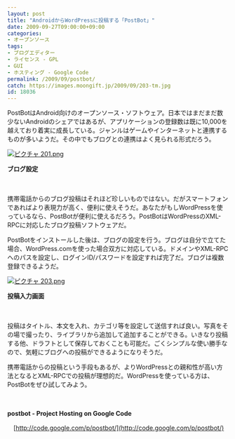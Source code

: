 ```yaml
---
layout: post
title: "AndroidからWordPressに投稿する「PostBot」"
date: 2009-09-27T09:00:00+09:00
categories:
- オープンソース
tags: 
- ブログエディター
- ライセンス - GPL
- GUI
- ホスティング - Google Code
permalink: /2009/09/postbot/
catch: https://images.moongift.jp/2009/09/203-tm.jpg
id: 18036
---
```

PostBotはAndroid向けのオープンソース・ソフトウェア。日本ではまだまだ数少ないAndroidのシェアではあるが、アプリケーションの登録数は既に10,000を越えており着実に成長している。ジャンルはゲームやインターネットと連携するものが多いようだ。その中でもブログとの連携はよく見られる形式だろう。

  

[![ピクチャ 201.png](https://images.moongift.jp/2009/09/201-tm.jpg)](https://images.moongift.jp/2009/09/201.png)  
  
**ブログ設定**

  

　

  

携帯電話からのブログ投稿はそれほど珍しいものではない。だがスマートフォンであればより表現力が高く、便利に使えそうだ。あなたがもしWordPressを使っているなら、PostBotが便利に使えるだろう。PostBotはWordPressのXML-RPCに対応したブログ投稿ソフトウェアだ。

  
  
<!--more-->

PostBotをインストールした後は、ブログの設定を行う。ブログは自分で立てた場合、WordPress.comを使った場合双方に対応している。ドメインやXML-RPCへのパスを設定し、ログインID/パスワードを設定すれば完了だ。ブログは複数登録できるようだ。

  

[![ピクチャ 203.png](https://images.moongift.jp/2009/09/203-tm.jpg)](https://images.moongift.jp/2009/09/203.png)  
  
**投稿入力画面**

  

　

  

投稿はタイトル、本文を入れ、カテゴリ等を設定して送信すれば良い。写真をその場で撮ったり、ライブラリから追加して追加することができる。いきなり投稿する他、ドラフトとして保存しておくことも可能だ。ごくシンプルな使い勝手なので、気軽にブログへの投稿ができるようになりそうだ。

  

携帯電話からの投稿という手段もあるが、よりWordPressとの親和性が高い方法となるとXML-RPCでの投稿が理想的だ。WordPressを使っている方は、PostBotをぜひ試してみよう。

  

　

  

**postbot - Project Hosting on Google Code**  
  
　[http://code.google.com/p/postbot/](http://code.google.com/p/postbot/)

  
